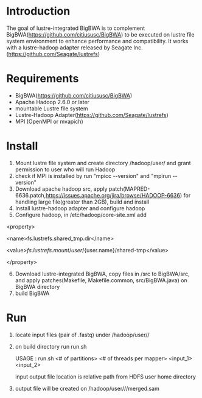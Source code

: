 # Introduction
The goal of lustre-integrated BigBWA is to complement BigBWA(https://github.com/citiususc/BigBWA) to be executed on lustre file system environment to enhance performance and compatibility. It works with a lustre-hadoop adapter released by Seagate Inc.(https://github.com/Seagate/lustrefs)

# Requirements
- BigBWA(https://github.com/citiususc/BigBWA)
- Apache Hadoop 2.6.0 or later
- mountable Lustre file system
- Lustre-Hadoop Adapter(https://github.com/Seagate/lustrefs)
- MPI (OpenMPI or mvapich)

# Install
1. Mount lustre file system and create directory <lustre mount point>/hadoop/user/<username> and grant permission to user who will run Hadoop
2. check if MPI is installed by run "mpicc --version" and "mpirun --version"
3. Download apache hadoop src, apply patch(MAPRED-6636.patch,https://issues.apache.org/jira/browse/HADOOP-6636) for handling large file(greater than 2GB), build and install
4. Install lustre-hadoop adapter and configure hadoop
5. Configure hadoop, 
  in <hadoop home>/etc/hadoop/core-site.xml add

\<property\>

  \<name\>fs.lustrefs.shared_tmp.dir\</name\>
  
  \<value\>${fs.lustrefs.mount}/user/${user.name}/shared-tmp\</value\>
  
\</property\>

6. Download lustre-integrated BigBWA, copy files in /src to BigBWA/src, and apply patches(Makefile, Makefile.common, src/BigBWA.java) on BigBWA directory
7. build BigBWA 

# Run
1. locate input files (pair of .fastq)  under <lustre mount>/hadoop/user/<username>/
2. on build directory run run.sh

   USAGE : run.sh <# of partitions> <# of threads per mapper> <input_1> <input_2> <outputdir>

   input output file location is relative path from HDFS user home directory

3. output file will be created on <lustre mount>/hadoop/user/<username>/<outputdir>/merged.sam
